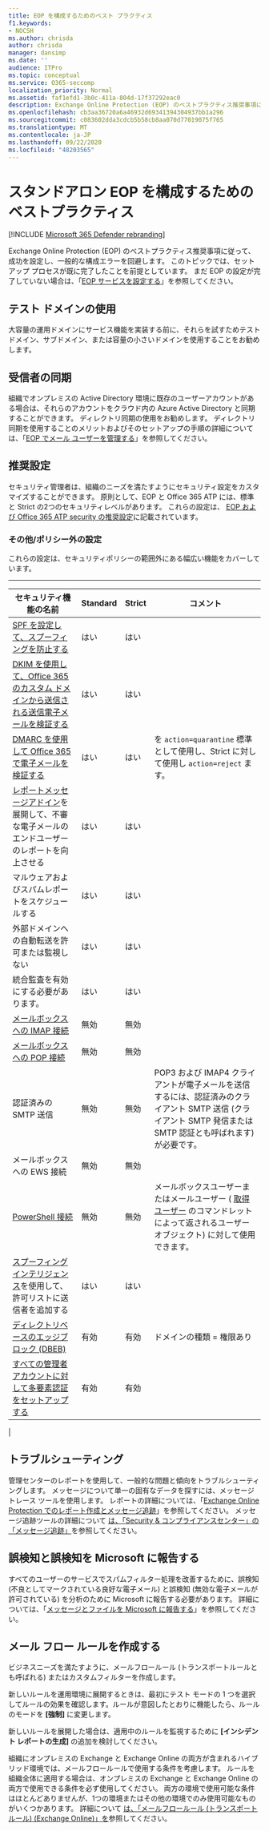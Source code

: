 ```yaml
---
title: EOP を構成するためのベスト プラクティス
f1.keywords:
- NOCSH
ms.author: chrisda
author: chrisda
manager: dansimp
ms.date: ''
audience: ITPro
ms.topic: conceptual
ms.service: O365-seccomp
localization_priority: Normal
ms.assetid: faf1efd1-3b0c-411a-804d-17f37292eac0
description: Exchange Online Protection (EOP) のベストプラクティス推奨事項に従って、成功を設定し、一般的な構成エラーを回避します。
ms.openlocfilehash: cb3aa36720a6a46932d69341394304937bb1a296
ms.sourcegitcommit: c083602dda3cdcb5b58cb8aa070d77019075f765
ms.translationtype: MT
ms.contentlocale: ja-JP
ms.lasthandoff: 09/22/2020
ms.locfileid: "48203565"
---
```

# <a name="best-practices-for-configuring-standalone-eop"></a>スタンドアロン EOP を構成するためのベストプラクティス

[!INCLUDE [Microsoft 365 Defender rebranding](../includes/microsoft-defender-for-office.md)]


Exchange Online Protection (EOP) のベストプラクティス推奨事項に従って、成功を設定し、一般的な構成エラーを回避します。 このトピックでは、セットアップ プロセスが既に完了したことを前提としています。 まだ EOP の設定が完了していない場合は、「[EOP サービスを設定する](set-up-your-eop-service.md)」を参照してください。

## <a name="use-a-test-domain"></a>テスト ドメインの使用

大容量の運用ドメインにサービス機能を実装する前に、それらを試すためテスト ドメイン、サブドメイン、または容量の小さいドメインを使用することをお勧めします。

## <a name="synchronize-recipients"></a>受信者の同期

組織でオンプレミスの Active Directory 環境に既存のユーザーアカウントがある場合は、それらのアカウントをクラウド内の Azure Active Directory と同期することができます。 ディレクトリ同期の使用をお勧めします。 ディレクトリ同期を使用することのメリットおよびそのセットアップの手順の詳細については、「[EOP でメール ユーザーを管理する](manage-mail-users-in-eop.md)」を参照してください。

## <a name="recommended-settings"></a>推奨設定

セキュリティ管理者は、組織のニーズを満たすようにセキュリティ設定をカスタマイズすることができます。 原則として、EOP と Office 365 ATP には、標準と Strict の2つのセキュリティレベルがあります。 これらの設定は、 [EOP および Office 365 ATP security の推奨設定](recommended-settings-for-eop-and-office365-atp.md)に記載されています。

### <a name="miscellaneousnon-policy-settings"></a>その他/ポリシー外の設定

これらの設定は、セキュリティポリシーの範囲外にある幅広い機能をカバーしています。

****

|セキュリティ機能の名前|Standard|Strict|コメント|
|---|---|---|---|
|[SPF を設定して、スプーフィングを防止する](set-up-spf-in-office-365-to-help-prevent-spoofing.md)|はい|はい||
|[DKIM を使用して、Office 365 のカスタム ドメインから送信される送信電子メールを検証する](use-dkim-to-validate-outbound-email.md)|はい|はい||
|[DMARC を使用して Office 365 で電子メールを検証する](use-dmarc-to-validate-email.md)|はい|はい|を `action=quarantine` 標準として使用し、Strict に対して使用し `action=reject` ます。|
|[レポートメッセージアドイン](enable-the-report-message-add-in.md)を展開して、不審な電子メールのエンドユーザーのレポートを向上させる|はい|はい||
|マルウェアおよびスパムレポートをスケジュールする|はい|はい||
|外部ドメインへの自動転送を許可または監視しない|はい|はい||
|統合監査を有効にする必要があります。|はい|はい||
|[メールボックスへの IMAP 接続](https://docs.microsoft.com/Exchange/clients-and-mobile-in-exchange-online/pop3-and-imap4/enable-or-disable-pop3-or-imap4-access)|無効|無効||
|[メールボックスへの POP 接続](https://docs.microsoft.com/Exchange/clients-and-mobile-in-exchange-online/pop3-and-imap4/enable-or-disable-pop3-or-imap4-access)|無効|無効||
|認証済みの SMTP 送信|無効|無効|POP3 および IMAP4 クライアントが電子メールを送信するには、認証済みのクライアント SMTP 送信 (クライアント SMTP 発信または SMTP 認証とも呼ばれます) が必要です。|
|メールボックスへの EWS 接続|無効|無効||
|[PowerShell 接続](https://docs.microsoft.com/powershell/exchange/disable-access-to-exchange-online-powershell)|無効|無効|メールボックスユーザーまたはメールユーザー ( [取得ユーザー](https://docs.microsoft.com/powershell/module/exchange/get-user) のコマンドレットによって返されるユーザーオブジェクト) に対して使用できます。|
|[スプーフィングインテリジェンス](learn-about-spoof-intelligence.md)を使用して、許可リストに送信者を追加する|はい|はい||
|[ディレクトリベースのエッジブロック (DBEB)](https://docs.microsoft.com/Exchange/mail-flow-best-practices/use-directory-based-edge-blocking)|有効|有効|ドメインの種類 = 権限あり|
|[すべての管理者アカウントに対して多要素認証をセットアップする](https://docs.microsoft.com/microsoft-365/admin/security-and-compliance/set-up-multi-factor-authentication)|有効|有効||
|

## <a name="troubleshooting"></a>トラブルシューティング

管理センターのレポートを使用して、一般的な問題と傾向をトラブルシューティングします。 メッセージについて単一の固有なデータを探すには、メッセージ トレース ツールを使用します。 レポートの詳細については、「[Exchange Online Protection でのレポート作成とメッセージ追跡](reporting-and-message-trace-in-exchange-online-protection.md)」を参照してください。 メッセージ追跡ツールの詳細について [は、「Security & コンプライアンスセンター」の「メッセージ追跡」](message-trace-scc.md)を参照してください。

## <a name="report-false-positives-and-false-negatives-to-microsoft"></a>誤検知と誤検知を Microsoft に報告する

すべてのユーザーのサービスでスパムフィルター処理を改善するために、誤検知 (不良としてマークされている良好な電子メール) と誤検知 (無効な電子メールが許可されている) を分析のために Microsoft に報告する必要があります。 詳細については、「[メッセージとファイルを Microsoft に報告する](report-junk-email-messages-to-microsoft.md)」を参照してください。

## <a name="create-mail-flow-rules"></a>メール フロー ルールを作成する

ビジネスニーズを満たすように、メールフロールール (トランスポートルールとも呼ばれる) またはカスタムフィルターを作成します。

新しいルールを運用環境に展開するときは、最初にテスト モードの 1 つを選択してルールの効果を確認します。ルールが意図したとおりに機能したら、ルールのモードを **[強制]** に変更します。

新しいルールを展開した場合は、適用中のルールを監視するために **[インシデント レポートの生成]** の追加を検討してください。

組織にオンプレミスの Exchange と Exchange Online の両方が含まれるハイブリッド環境では、メールフロールールで使用する条件を考慮します。 ルールを組織全体に適用する場合は、オンプレミスの Exchange と Exchange Online の両方で使用できる条件を必ず使用してください。 両方の環境で使用可能な条件はほとんどありませんが、1つの環境またはその他の環境でのみ使用可能なものがいくつかあります。 詳細について [は、「メールフロールール (トランスポートルール) (Exchange Online)」を](https://docs.microsoft.com/exchange/security-and-compliance/mail-flow-rules/mail-flow-rules)参照してください。
